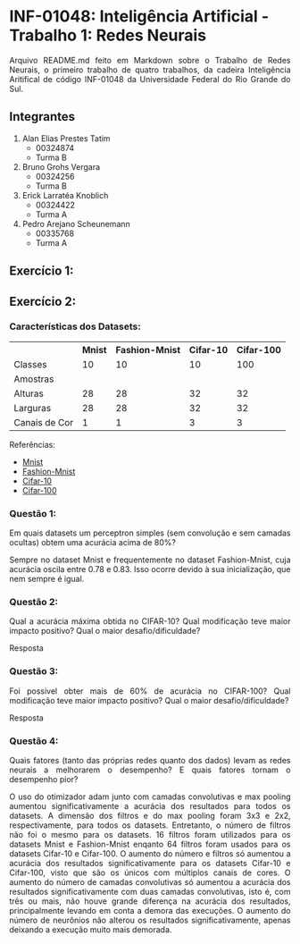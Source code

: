 # INF-01048: Inteligência Artificial - Trabalho 1: Redes Neurais

<p align="justify">
  Arquivo README.md feito em Markdown sobre o Trabalho de Redes Neurais, o primeiro trabalho de quatro trabalhos, da cadeira Inteligência Aritifical de código INF-01048 da Universidade Federal do Rio Grande do Sul.
</p>

## Integrantes

<ol>
  <li>
    Alan Elias Prestes Tatim
    <ul>
      <li>
        00324874
      </li>
      <li>
        Turma B
      </li>
    </ul>
  </li>
  <li>
    Bruno Grohs Vergara
    <ul>
      <li>
        00324256
      </li>
      <li>
        Turma B
      </li>
    </ul>
  </li>
  <li>
    Erick Larratéa Knoblich
    <ul>
      <li>
        00324422
      </li>
      <li>
        Turma A
      </li>
    </ul>
  </li>
  <li>
    Pedro Arejano Scheunemann
    <ul>
      <li>
        00335768
      </li>
      <li>
        Turma A
      </li>
    </ul>
  </li>
</ol>

## Exercício 1:

## Exercício 2:

### Características dos Datasets:

<table>
  <tr>
    <td> &nbsp; </td>
    <th> Mnist </th>
    <th> Fashion-Mnist </th>
    <th> Cifar-10 </th>
    <th> Cifar-100 </th>
  </tr>
  <tr>
    <td> Classes </td>
    <td> 10 </td>
    <td> 10 </td>
    <td> 10 </td>
    <td> 100 </td>
  </tr>
  <tr>
    <td> Amostras </td>
    <td> &nbsp; </td>
    <td> &nbsp; </td>
    <td> &nbsp; </td>
    <td> &nbsp; </td>
  </tr>
  <tr>
    <td> Alturas </td>
    <td> 28 </td>
    <td> 28 </td>
    <td> 32 </td>
    <td> 32 </td>
  </tr>
  <tr>
    <td> Larguras </td>
    <td> 28 </td>
    <td> 28 </td>
    <td> 32 </td>
    <td> 32 </td>
  </tr>
  <tr>
    <td> Canais de Cor </td>
    <td> 1 </td>
    <td> 1 </td>
    <td> 3 </td>
    <td> 3 </td>
  </tr>
</table>

Referências:

<ul>
  <li>
    <a href="https://www.tensorflow.org/datasets/catalog/mnist?hl=pt-br" target="_blank"> Mnist </a>
  </li>
  <li>
    <a href="https://www.tensorflow.org/datasets/catalog/fashion_mnist?hl=pt-br" target="_blank"> Fashion-Mnist </a>
  </li>
  <li>
    <a href="https://www.tensorflow.org/datasets/catalog/cifar10?hl=pt-br" target="_blank"> Cifar-10 </a>
  </li>
  <li>
    <a href="https://www.tensorflow.org/datasets/catalog/cifar100?hl=pt-br" target="_blank"> Cifar-100 </a>
  </li>
</ul>

### Questão 1:

<p align="justify">
  Em quais datasets um perceptron simples (sem convolução e sem camadas ocultas) obtem uma
  acurácia acima de 80%?
</p>

<p align="justify">
  Sempre no dataset Mnist e frequentemente no dataset Fashion-Mnist, cuja acurácia oscila entre 0.78 e 0.83. Isso ocorre devido à sua inicialização, que nem sempre é igual.
</p>

### Questão 2:

<p align="justify">
  Qual a acurácia máxima obtida no CIFAR-10? Qual modificação teve maior impacto positivo?
  Qual o maior desafio/dificuldade?
</p>

<p align="justify">
  Resposta
</p>

### Questão 3:

<p align="justify">
  Foi possivel obter mais de 60% de acurácia no CIFAR-100? Qual modificação teve maior
  impacto positivo? Qual o maior desafio/dificuldade?
</p>

<p align="justify">
  Resposta
</p>

### Questão 4:

<p align="justify">
  Quais fatores (tanto das próprias redes quanto dos dados) levam as redes neurais a melhorarem o
  desempenho? E quais fatores tornam o desempenho pior?
</p>

<p align="justify">
  O uso do otimizador adam junto com camadas convolutivas e max pooling aumentou significativamente a acurácia dos resultados para todos os datasets.
  A dimensão dos filtros e do max pooling foram 3x3 e 2x2, respectivamente, para todos os datasets.
  Entretanto, o número de filtros não foi o mesmo para os datasets.
  16 filtros foram utilizados para os datasets Mnist e Fashion-Mnist enqanto 64 filtros foram usados para os datasets Cifar-10 e Cifar-100.
  O aumento do número e filtros só aumentou a acurácia dos resultados significativamente para os datasets Cifar-10 e Cifar-100, visto que são os únicos com múltiplos canais de cores.
  O aumento do número de camadas convolutivas só aumentou a acurácia dos resultados significativamente com duas camadas convolutivas, isto é,
  com três ou mais, não houve grande diferença na acurácia dos resultados, principalmente levando em conta a demora das execuções.
  O aumento do número de neurônios não alterou os resultados significativamente, apenas deixando a execução muito mais demorada.
</p>

